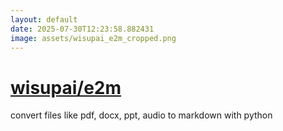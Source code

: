 ```yaml
---
layout: default
date: 2025-07-30T12:23:58.882431
image: assets/wisupai_e2m_cropped.png
---
```


# [wisupai/e2m](https://github.com/wisupai/e2m)

convert files like pdf, docx, ppt, audio to markdown with python
